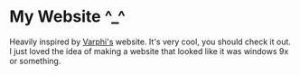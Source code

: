 # My Website ^_^
Heavily inspired by [Varphi's](https://varphi.online) website. It's very cool, you should check it out. I just loved the idea of making a website that looked like it was windows 9x or something.